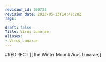```yaml
---
revision_id: 100733
revision_date: 2023-05-13T14:48:28Z
Tags:

draft: false
Title: Virus Lunarae
aliases:
- Virus_Lunarae
---
```

#REDIRECT [[The Winter Moon#Virus Lunarae]]